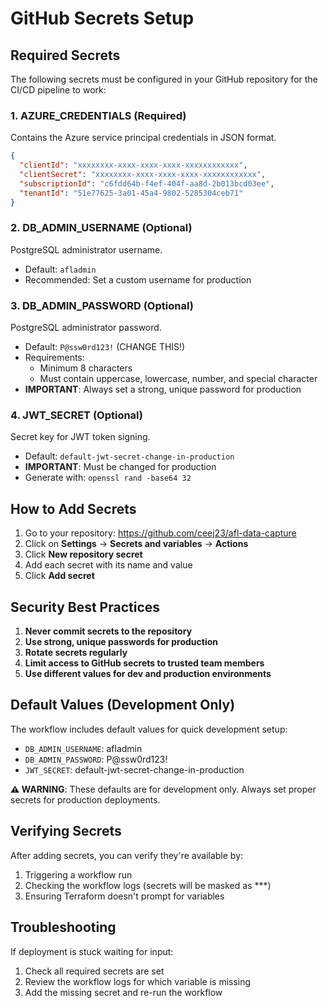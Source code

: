 # GitHub Secrets Setup

## Required Secrets

The following secrets must be configured in your GitHub repository for the CI/CD pipeline to work:

### 1. AZURE_CREDENTIALS (Required)
Contains the Azure service principal credentials in JSON format.

```json
{
  "clientId": "xxxxxxxx-xxxx-xxxx-xxxx-xxxxxxxxxxxx",
  "clientSecret": "xxxxxxxx-xxxx-xxxx-xxxx-xxxxxxxxxxxx",
  "subscriptionId": "c6fdd64b-f4ef-404f-aa8d-2b013bcd03ee",
  "tenantId": "51e77625-3a01-45a4-9802-5285304ceb71"
}
```

### 2. DB_ADMIN_USERNAME (Optional)
PostgreSQL administrator username.
- Default: `afladmin`
- Recommended: Set a custom username for production

### 3. DB_ADMIN_PASSWORD (Optional)
PostgreSQL administrator password.
- Default: `P@ssw0rd123!` (CHANGE THIS!)
- Requirements: 
  - Minimum 8 characters
  - Must contain uppercase, lowercase, number, and special character
- **IMPORTANT**: Always set a strong, unique password for production

### 4. JWT_SECRET (Optional)
Secret key for JWT token signing.
- Default: `default-jwt-secret-change-in-production`
- **IMPORTANT**: Must be changed for production
- Generate with: `openssl rand -base64 32`

## How to Add Secrets

1. Go to your repository: https://github.com/ceej23/afl-data-capture
2. Click on **Settings** → **Secrets and variables** → **Actions**
3. Click **New repository secret**
4. Add each secret with its name and value
5. Click **Add secret**

## Security Best Practices

1. **Never commit secrets to the repository**
2. **Use strong, unique passwords for production**
3. **Rotate secrets regularly**
4. **Limit access to GitHub secrets to trusted team members**
5. **Use different values for dev and production environments**

## Default Values (Development Only)

The workflow includes default values for quick development setup:
- `DB_ADMIN_USERNAME`: afladmin
- `DB_ADMIN_PASSWORD`: P@ssw0rd123!
- `JWT_SECRET`: default-jwt-secret-change-in-production

**⚠️ WARNING**: These defaults are for development only. Always set proper secrets for production deployments.

## Verifying Secrets

After adding secrets, you can verify they're available by:
1. Triggering a workflow run
2. Checking the workflow logs (secrets will be masked as ***)
3. Ensuring Terraform doesn't prompt for variables

## Troubleshooting

If deployment is stuck waiting for input:
1. Check all required secrets are set
2. Review the workflow logs for which variable is missing
3. Add the missing secret and re-run the workflow